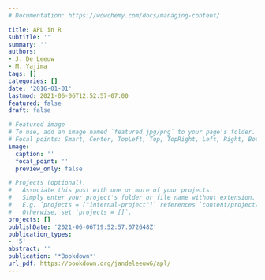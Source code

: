 ```yaml
---
# Documentation: https://wowchemy.com/docs/managing-content/

title: APL in R
subtitle: ''
summary: ''
authors:
- J. De Leeuw
- M. Yajima
tags: []
categories: []
date: '2016-01-01'
lastmod: 2021-06-06T12:52:57-07:00
featured: false
draft: false

# Featured image
# To use, add an image named `featured.jpg/png` to your page's folder.
# Focal points: Smart, Center, TopLeft, Top, TopRight, Left, Right, BottomLeft, Bottom, BottomRight.
image:
  caption: ''
  focal_point: ''
  preview_only: false

# Projects (optional).
#   Associate this post with one or more of your projects.
#   Simply enter your project's folder or file name without extension.
#   E.g. `projects = ["internal-project"]` references `content/project/deep-learning/index.md`.
#   Otherwise, set `projects = []`.
projects: []
publishDate: '2021-06-06T19:52:57.072648Z'
publication_types:
- '5'
abstract: ''
publication: '*Bookdown*'
url_pdf: https://bookdown.org/jandeleeuw6/apl/
---
```

